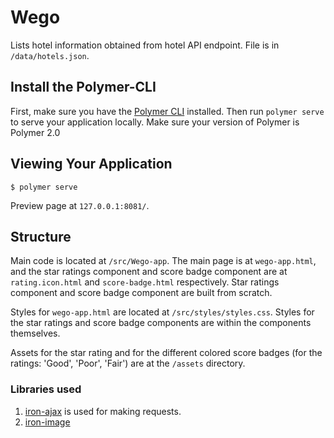 # Wego

Lists hotel information obtained from hotel API endpoint. File is in ```/data/hotels.json```.

## Install the Polymer-CLI

First, make sure you have the [Polymer CLI](https://www.npmjs.com/package/polymer-cli) installed. Then run `polymer serve` to serve your application locally. Make sure your version of Polymer is Polymer 2.0

## Viewing Your Application

```
$ polymer serve

```

Preview page at ```127.0.0.1:8081/```.

## Structure

Main code is located at ```/src/Wego-app```. The main page is at ```wego-app.html```, and the star ratings component and score badge component are at ```rating.icon.html``` and ```score-badge.html``` respectively. Star ratings component and score badge component are built from scratch.

Styles for ```wego-app.html``` are located at ```/src/styles/styles.css```. Styles for the star ratings and score badge components are within the components themselves.

Assets for the star rating and for the different colored score badges (for the ratings: 'Good', 'Poor', 'Fair') are at the ```/assets``` directory.

### Libraries used
1. [iron-ajax](https://www.webcomponents.org/element/PolymerElements/iron-ajax) is used for making requests.
2. [iron-image](https://www.webcomponents.org/element/PolymerElements/iron-image)

